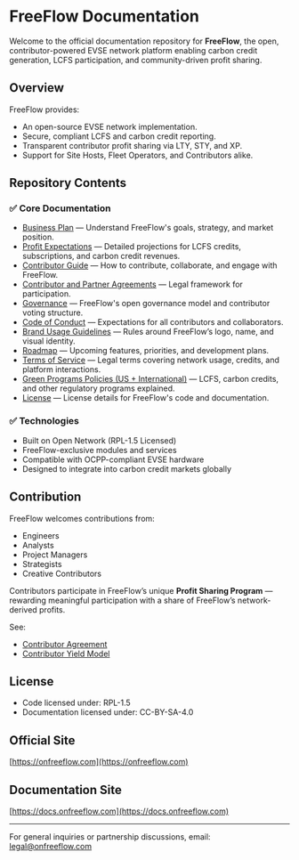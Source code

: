 # FreeFlow Documentation

Welcome to the official documentation repository for **FreeFlow**, the open, contributor-powered EVSE network platform enabling carbon credit generation, LCFS participation, and community-driven profit sharing.

## Overview
FreeFlow provides:
- An open-source EVSE network implementation.
- Secure, compliant LCFS and carbon credit reporting.
- Transparent contributor profit sharing via LTY, STY, and XP.
- Support for Site Hosts, Fleet Operators, and Contributors alike.

## Repository Contents

### ✅ Core Documentation
- [Business Plan](business-plan) — Understand FreeFlow's goals, strategy, and market position.
- [Profit Expectations](profit-expectations) — Detailed projections for LCFS credits, subscriptions, and carbon credit revenues.
- [Contributor Guide](contributor-guide) — How to contribute, collaborate, and engage with FreeFlow.
- [Contributor and Partner Agreements](agreements) — Legal framework for participation.
- [Governance](governance) — FreeFlow's open governance model and contributor voting structure.
- [Code of Conduct](code-of-conduct) — Expectations for all contributors and collaborators.
- [Brand Usage Guidelines](brand-usage) — Rules around FreeFlow’s logo, name, and visual identity.
- [Roadmap](roadmap) — Upcoming features, priorities, and development plans.
- [Terms of Service](terms-of-service) — Legal terms covering network usage, credits, and platform interactions.
- [Green Programs Policies (US + International)](green-programs-policy-us) — LCFS, carbon credits, and other regulatory programs explained.
- [License](license) — License details for FreeFlow's code and documentation.


### ✅ Technologies
- Built on Open Network (RPL-1.5 Licensed)
- FreeFlow-exclusive modules and services
- Compatible with OCPP-compliant EVSE hardware
- Designed to integrate into carbon credit markets globally

## Contribution

FreeFlow welcomes contributions from:
- Engineers
- Analysts
- Project Managers
- Strategists
- Creative Contributors

Contributors participate in FreeFlow’s unique **Profit Sharing Program** — rewarding meaningful participation with a share of FreeFlow’s network-derived profits.

See:
- [Contributor Agreement](https://github.com/onfreeflow/open-network/wiki/FreeFlow-Contributor-Agreement)
- [Contributor Yield Model](https://github.com/onfreeflow/open-network/wiki/FreeFlow-Contributor-Yield-Model)

## License
- Code licensed under: RPL-1.5
- Documentation licensed under: CC-BY-SA-4.0

## Official Site
[https://onfreeflow.com](https://onfreeflow.com)

## Documentation Site
[https://docs.onfreeflow.com](https://docs.onfreeflow.com)

---

For general inquiries or partnership discussions, email: legal@onfreeflow.com